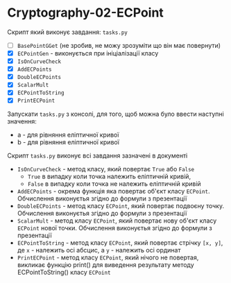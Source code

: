 # Cryptography-02-ECPoint
 
Скрипт який виконує завдання: `tasks.py`

- [ ] `BasePointGGet` (не зробив, не можу зрозуміти що він має повернути)
- [x] `ECPointGen` - виконується при ініціалізації класу
- [x] `IsOnCurveCheck`
- [x] `AddECPoints`
- [x] `DoubleECPoints`
- [x] `ScalarMult`
- [x] `ECPointToString`
- [x] `PrintECPoint`

Запускати `tasks.py` з консолі, для того, щоб можна було ввести наступні значення:

- a - для рівняння еліптичної кривої
- b - для рівняння еліптичної кривої

Скрипт `tasks.py` виконує всі завдання зазначені в документі

- `IsOnCurveCheck` - метод класу, який повертає `True` або `False`
  - `True` в випадку коли точка належить еліптичній кривій, 
  - `False` в випадку коли точка не належить еліптичній кривій
- `AddECPoints` - окрема функція яка повертає об'єкт класу `ECPoint`. Обчислення виконуєтья згідно до формули з презентації
- `DoubleECPoints` - метод класу `ECPoint`, який повертає подвоєну точку. Обчислення виконуєтья згідно до формули з презентації
- `ScalarMult` - метод класу `ECPoint`, який повертає нову об'єкт класу `ECPoint` нової точки. Обчислення виконуєтья згідно до формули з презентації
- `ECPointToString` - метод класу `ECPoint`, який повертає стрічку `[x, y]`, де `x` - належить осі абсцис, а `y` - належить осі ординат
- `PrintECPoint` - метод класу `ECPoint`, який нічого не повертая, викликає функцію print() для виведення результату методу ECPointToString() класу `ECPoint`